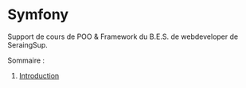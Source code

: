 # Symfony

Support de cours de POO & Framework du B.E.S. de webdeveloper de SeraingSup.

Sommaire :
1.  [Introduction](1.%20introduction/1.%20Introduction.md)
